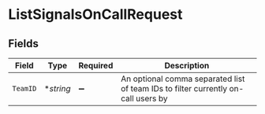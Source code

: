 # ListSignalsOnCallRequest


## Fields

| Field                                                                             | Type                                                                              | Required                                                                          | Description                                                                       |
| --------------------------------------------------------------------------------- | --------------------------------------------------------------------------------- | --------------------------------------------------------------------------------- | --------------------------------------------------------------------------------- |
| `TeamID`                                                                          | **string*                                                                         | :heavy_minus_sign:                                                                | An optional comma separated list of team IDs to filter currently on-call users by |
